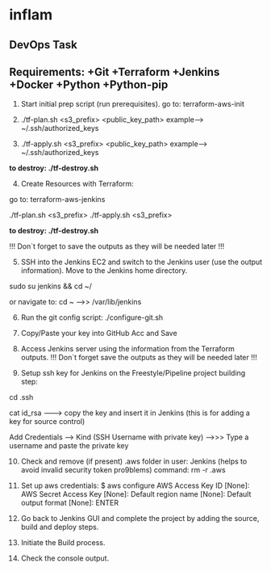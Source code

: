 # inflam
DevOps Task
-------------
Requirements:
+Git
+Terraform
+Jenkins
+Docker
+Python
+Python-pip
-------------

1. Start initial prep script (run prerequisites).
  go to: terraform-aws-init 

2. ./tf-plan.sh <s3_prefix> <region> <public_key_path>   example--> ~/.ssh/authorized_keys

3. ./tf-apply.sh <s3_prefix> <region> <public_key_path>  example--> ~/.ssh/authorized_keys

  **to destroy: ./tf-destroy.sh <s3prefix> <region>**

4. Create Resources with Terraform:
 
  go to: terraform-aws-jenkins

  ./tf-plan.sh <s3_prefix> <region>
  ./tf-apply.sh <s3_prefix> <region> 

  **to destroy: ./tf-destroy.sh <s3prefix> <region>**

 !!! Don`t forget to save the outputs as they will be needed later !!!

5. SSH into the Jenkins EC2 and switch to the Jenkins user (use the output information). Move to the Jenkins home directory.

  sudo su jenkins && cd ~/

  or navigate to:
  cd ~   -->> /var/lib/jenkins

6. Run the git config script:
 ./configure-git.sh

7. Copy/Paste your key into GitHub Acc and Save

8. Access Jenkins server using the information from the Terraform outputs.
!!! Don`t forget save the outputs as they will be needed later !!!

9. Setup ssh key for Jenkins on the Freestyle/Pipeline project building step:

 cd .ssh

 cat id_rsa ---> copy the key and insert it in Jenkins (this is for adding a key for source control)

Add Credentials --> Kind (SSH Username with private key) -->>> Type a username and paste the private   key

10. Check and remove (if present) .aws folder in user: Jenkins (helps to avoid invalid security token pro9blems)
 command: rm -r .aws

12. Set up aws credentials:
 $ aws configure
 AWS Access Key ID [None]: <your access key>
 AWS Secret Access Key [None]: <your secret key>
 Default region name [None]: <your region name>
 Default output format [None]: ENTER

13. Go back to Jenkins GUI and complete the project by adding the source, build and deploy steps.

14. Initiate the Build process.

15. Check the console output.
